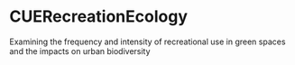 # CUERecreationEcology
Examining the frequency and intensity of recreational use in green spaces and the impacts on urban biodiversity
